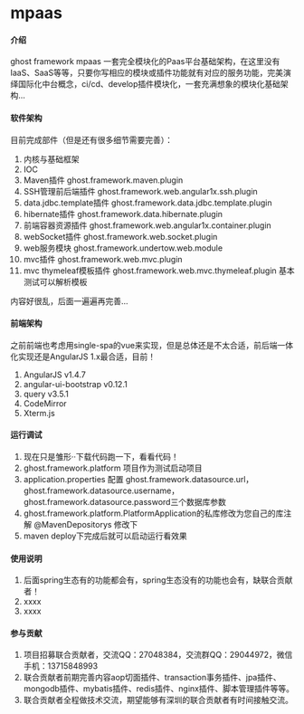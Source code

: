 # mpaas

#### 介绍
ghost framework mpaas 一套完全模块化的Paas平台基础架构，在这里没有IaaS、SaaS等等，只要你写相应的模块或插件功能就有对应的服务功能，完美演绎国际化中台概念，ci/cd、develop插件模块化，一套充满想象的模块化基础架构...
#### 软件架构
目前完成部件（但是还有很多细节需要完善）：
1.  内核与基础框架
2.  IOC
3.  Maven插件 ghost.framework.maven.plugin
4.  SSH管理前后端插件 ghost.framework.web.angular1x.ssh.plugin
5.  data.jdbc.template插件 ghost.framework.data.jdbc.template.plugin
6.  hibernate插件 ghost.framework.data.hibernate.plugin
7.  前端容器资源插件 ghost.framework.web.angular1x.container.plugin
8.  webSocket插件 ghost.framework.web.socket.plugin
9.  web服务模块 ghost.framework.undertow.web.module
10. mvc插件 ghost.framework.web.mvc.plugin
11. mvc thymeleaf模板插件 ghost.framework.web.mvc.thymeleaf.plugin 基本测试可以解析模板

内容好很乱，后面一遍遍再完善...
#### 前端架构

之前前端也考虑用single-spa的vue来实现，但是总体还是不太合适，前后端一体化实现还是AngularJS 1.x最合适，目前！

1. AngularJS v1.4.7
2. angular-ui-bootstrap v0.12.1
3. query v3.5.1
4. CodeMirror 
5. Xterm.js

#### 运行调试

1.  现在只是雏形··下载代码跑一下，看看代码！
2.  ghost.framework.platform 项目作为测试启动项目
3.  application.properties 配置 ghost.framework.datasource.url，ghost.framework.datasource.username， 
    ghost.framework.datasource.password三个数据库参数
4.  ghost.framework.platform.PlatformApplication的私库修改为您自己的库注解 @MavenDepositorys 修改下
5.  maven deploy下完成后就可以启动运行看效果
#### 使用说明

1.  后面spring生态有的功能都会有，spring生态没有的功能也会有，缺联合贡献者！
2.  xxxx
3.  xxxx

#### 参与贡献

1.  项目招募联合贡献者，交流QQ：27048384，交流群QQ：29044972，微信手机：13715848993
2.  联合贡献者前期完善内容aop切面插件、transaction事务插件、jpa插件、mongodb插件、mybatis插件、redis插件、nginx插件、脚本管理插件等等。
3.  联合贡献者全程做技术交流，期望能够有深圳的联合贡献者有时间接触交流。
